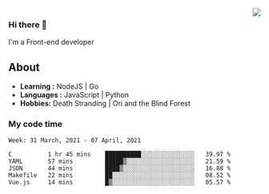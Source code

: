 <img align='right' src="https://github-readme-stats.vercel.app/api?username=strugglebak&show_icons=true">

### Hi there 👋

I'm a Front-end developer

## About

-  **Learning :** NodeJS | Go
-  **Languages :** JavaScript | Python
-  **Hobbies:** Death Stranding | Ori and the Blind Forest

### My code time

<!--START_SECTION:waka-->
```text
Week: 31 March, 2021 - 07 April, 2021

C          1 hr 45 mins    ██████████░░░░░░░░░░░░░░░   39.97 % 
YAML       57 mins         █████▒░░░░░░░░░░░░░░░░░░░   21.59 % 
JSON       44 mins         ████▒░░░░░░░░░░░░░░░░░░░░   16.88 % 
Makefile   22 mins         ██░░░░░░░░░░░░░░░░░░░░░░░   08.52 % 
Vue.js     14 mins         █▒░░░░░░░░░░░░░░░░░░░░░░░   05.57 % 
```
<!--END_SECTION:waka-->
